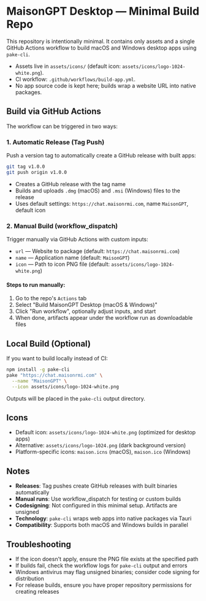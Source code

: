 # MaisonGPT Desktop — Minimal Build Repo

This repository is intentionally minimal. It contains only assets and a single GitHub Actions workflow to build macOS and Windows desktop apps using `pake-cli`.

- Assets live in `assets/icons/` (default icon: `assets/icons/logo-1024-white.png`).
- CI workflow: `.github/workflows/build-app.yml`.
- No app source code is kept here; builds wrap a website URL into native packages.

## Build via GitHub Actions

The workflow can be triggered in two ways:

### 1. Automatic Release (Tag Push)
Push a version tag to automatically create a GitHub release with built apps:
```bash
git tag v1.0.0
git push origin v1.0.0
```
- Creates a GitHub release with the tag name
- Builds and uploads `.dmg` (macOS) and `.msi` (Windows) files to the release
- Uses default settings: `https://chat.maisonrmi.com`, name `MaisonGPT`, default icon

### 2. Manual Build (workflow_dispatch)
Trigger manually via GitHub Actions with custom inputs:
- `url` — Website to package (default: `https://chat.maisonrmi.com`)
- `name` — Application name (default: `MaisonGPT`)
- `icon` — Path to icon PNG file (default: `assets/icons/logo-1024-white.png`)

#### Steps to run manually:
1. Go to the repo's `Actions` tab
2. Select "Build MaisonGPT Desktop (macOS & Windows)"
3. Click "Run workflow", optionally adjust inputs, and start
4. When done, artifacts appear under the workflow run as downloadable files

## Local Build (Optional)
If you want to build locally instead of CI:

```bash
npm install -g pake-cli
pake "https://chat.maisonrmi.com" \
  --name "MaisonGPT" \
  --icon assets/icons/logo-1024-white.png
```

Outputs will be placed in the `pake-cli` output directory.

## Icons
- Default icon: `assets/icons/logo-1024-white.png` (optimized for desktop apps)
- Alternative: `assets/icons/logo-1024.png` (dark background version)
- Platform-specific icons: `maison.icns` (macOS), `maison.ico` (Windows)

## Notes
- **Releases**: Tag pushes create GitHub releases with built binaries automatically
- **Manual runs**: Use workflow_dispatch for testing or custom builds
- **Codesigning**: Not configured in this minimal setup. Artifacts are unsigned
- **Technology**: `pake-cli` wraps web apps into native packages via Tauri
- **Compatibility**: Supports both macOS and Windows builds in parallel

## Troubleshooting
- If the icon doesn't apply, ensure the PNG file exists at the specified path
- If builds fail, check the workflow logs for `pake-cli` output and errors
- Windows antivirus may flag unsigned binaries; consider code signing for distribution
- For release builds, ensure you have proper repository permissions for creating releases
